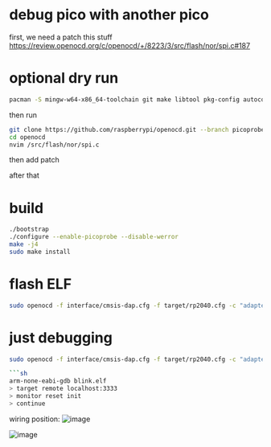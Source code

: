 # debug pico with another pico

first, we need a patch this stuff https://review.openocd.org/c/openocd/+/8223/3/src/flash/nor/spi.c#187

# optional dry run
```sh
pacman -S mingw-w64-x86_64-toolchain git make libtool pkg-config autoconf automake texinfo mingw-w64-x86_64-libusb
```

then run

```sh
git clone https://github.com/raspberrypi/openocd.git --branch picoprobe --depth=1
cd openocd
nvim /src/flash/nor/spi.c
```

then add patch

after that

# build

```sh
./bootstrap
./configure --enable-picoprobe --disable-werror
make -j4
sudo make install
```

# flash ELF
```sh
sudo openocd -f interface/cmsis-dap.cfg -f target/rp2040.cfg -c "adapter speed 5000" -c "program blink.elf verify reset exit"
```

# just debugging
```sh
sudo openocd -f interface/cmsis-dap.cfg -f target/rp2040.cfg -c "adapter speed 5000"

```sh
arm-none-eabi-gdb blink.elf
> target remote localhost:3333
> monitor reset init
> continue
```

wiring position: ![image](/assets/ffd3b015a7065c6a5188c94644ad5f017417ed0e7e010f92a6b4baff4e07d2da9be208c33b42527fb4bf2e6bbad3a0fd735c20ce4020101264e9aa77.png)

![image](/assets/0470af216a4453ea5bfbded85fd6d523d2eac2fa64d59787e0c17ad13789eac7f54f1dd97bb273e4730c31ec8328f324db69cbb7a13852c789b482d7.png)
